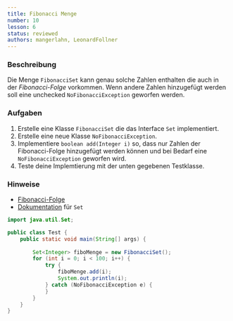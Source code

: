 ```yaml
---
title: Fibonacci Menge
number: 10
lesson: 6
status: reviewed
authors: mangerlahn, LeonardFollner
---
```


### Beschreibung

Die Menge `FibonacciSet` kann genau solche Zahlen enthalten die auch in der *Fibonacci-Folge* vorkommen. Wenn andere Zahlen hinzugefügt werden soll eine unchecked `NoFibonacciException` geworfen werden.

### Aufgaben

1. Erstelle eine Klasse `FibonacciSet` die das Interface `Set` implementiert.2. Erstelle eine neue Klasse `NoFibonacciException`.3. Implementiere `boolean add(Integer i)` so, dass nur Zahlen der Fibonacci-Folge hinzugefügt werden können und bei Bedarf eine `NoFibonacciException` geworfen wird.4. Teste deine Implemtierung mit der unten gegebenen Testklasse.

### Hinweise

 - [Fibonacci-Folge](https://de.wikipedia.org/wiki/Fibonacci-Folge) - [Dokumentation](https://docs.oracle.com/javase/7/docs/api/index.html?java/util/Set.html) für `Set`

```java
import java.util.Set; 

public class Test {	public static void main(String[] args) {
		
		Set<Integer> fiboMenge = new FibonacciSet();		for (int i = 0; i < 100; i++) { 
			try {				fiboMenge.add(i);				System.out.println(i);			} catch (NoFibonacciException e) {			} 
		}	} 
}
```